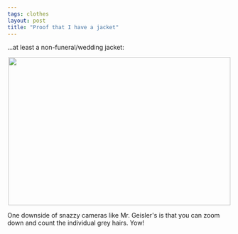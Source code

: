 ```yaml
---
tags: clothes
layout: post
title: "Proof that I have a jacket"
---
```




<p>...at least a non-funeral/wedding jacket:</p>

<p align="center">
<a href="http://www.flickr.com/photos/geis/74575895/"><img src="http://www.cwinters.com/images/blog/barb_and_chris_at_vocollect_holiday_party_2005.jpg" width="500" height="333" /></a>
</p>

<p>One downside of snazzy cameras like Mr. Geisler's is that you can zoom down and count the individual grey hairs. Yow!</p>


